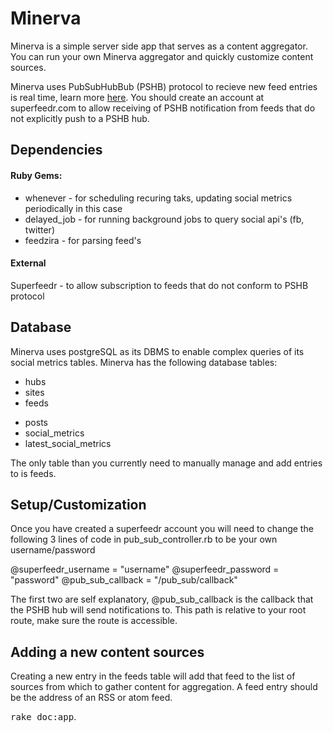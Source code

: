 # Minerva

Minerva is a simple server side app that serves as a content aggregator. You can run your own Minerva aggregator and quickly customize content sources. 

Minerva uses PubSubHubBub (PSHB) protocol to recieve new feed entries is real time, learn more [here](https://code.google.com/p/pubsubhubbub/). You should create an account at superfeedr.com to allow receiving of PSHB notification from feeds that do not explicitly push to a PSHB hub.

## Dependencies

#### Ruby Gems:
- whenever - for scheduling recuring taks, updating social metrics periodically in this case
- delayed_job - for running background jobs to query social api's (fb, twitter)
- feedzira - for parsing feed's

#### External
Superfeedr - to allow subscription to feeds that do not conform to PSHB protocol

## Database
Minerva uses postgreSQL as its DBMS to enable complex queries of its social metrics tables. Minerva has the following database tables:

- hubs
- sites
- feeds
+ posts
+ social_metrics
+ latest_social_metrics

The only table than you currently need to manually manage and add entries to is feeds.

## Setup/Customization
Once you have created a superfeedr account you will need to change the following 3 lines of code in pub_sub_controller.rb to be your own username/password

@superfeedr_username = "username"
@superfeedr_password = "password"
@pub_sub_callback = "/pub_sub/callback"

The first two are self explanatory, @pub_sub_callback is the callback that the PSHB hub will send notifications to. This path is relative to your root route, make sure the route is accessible.

## **Adding a new content sources**
Creating a new entry in the feeds table will add that feed to the list of sources from which to gather content for aggregation. A feed entry should be the address of an RSS or atom feed.


<tt>rake doc:app</tt>.
